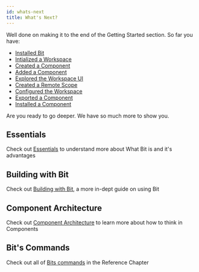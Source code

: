 ```yaml
---
id: whats-next
title: What's Next?
---
```



Well done on making it to the end of the Getting Started section. So far you have:

- [Installed Bit](installing-bit)
- [Intialized a Workspace](initializing-workspace)
- [Created a Component](creating-components)
- [Added a Component](adding-components)
- [Explored the Workspace UI](workspace-ui)
- [Created a Remote Scope](creating-components)
- [Configured the Workspace](workspace-configuration)
- [Exported a Component](exporting-components)
- [Installed a Component](installing-components)

Are you ready to go deeper. We have so much more to show you.

## Essentials

Check out [Essentials](/essentials/what-is-bit) to understand more about What Bit is and it's advantages

## Building with Bit

Check out [Building with Bit](/building-with-bit/workspaces), a more in-dept guide on using Bit

## Component Architecture

Check out [Component Architecture](/component-architecture/thinking-in-components) to learn more about how to think in Components

## Bit's Commands

Check out all of [Bits commands](/reference/commands) in the Reference Chapter

<!-- ## Tutorials

Want to see a demo project on how we use React hooks in a Bit. Check out our [Tech Jokes Tutorial](/tutorials/react/tech-jokes/03-install-bit). -->
